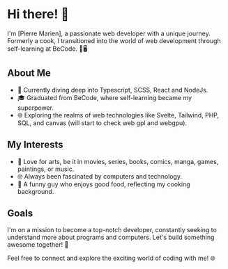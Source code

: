 # Hi there! 👋

I'm [Pierre Marien], a passionate web developer with a unique journey. Formerly a cook, I transitioned into the world of web development through self-learning at BeCode. 🍲🖥️

## About Me
- 🚀 Currently diving deep into Typescript, SCSS, React and NodeJs.
- 🎓 Graduated from BeCode, where self-learning became my superpower.
- 🌐 Exploring the realms of web technologies like Svelte, Tailwind, PHP, SQL, and canvas (will start to check web gpl and webgpu).

## My Interests
- 🎨 Love for arts, be it in movies, series, books, comics, manga, games, paintings, or music.
- 🤓 Always been fascinated by computers and technology.
- 🍔 A funny guy who enjoys good food, reflecting my cooking background.

## Goals
I'm on a mission to become a top-notch developer, constantly seeking to understand more about programs and computers. Let's build something awesome together! 🚀

Feel free to connect and explore the exciting world of coding with me! 🌐


